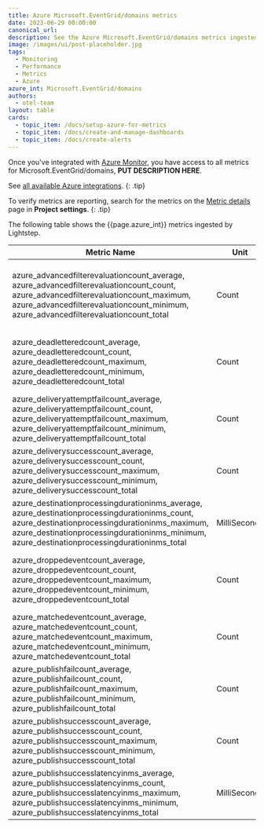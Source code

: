 ```yaml
---
title: Azure Microsoft.EventGrid/domains metrics
date: 2023-06-29 00:00:00
canonical_url:
description: See the Azure Microsoft.EventGrid/domains metrics ingested by Lightstep Observability
image: /images/ui/post-placeholder.jpg
tags:
  - Monitoring
  - Performance
  - Metrics
  - Azure
azure_int: Microsoft.EventGrid/domains
authors:
  - otel-team
layout: table
cards:
  - topic_item: /docs/setup-azure-for-metrics
  - topic_item: /docs/create-and-manage-dashboards
  - topic_item: /docs/create-alerts
---
```

Once you've integrated with [Azure Monitor](/docs/setup-azure-for-metrics), you have access to all metrics for Microsoft.EventGrid/domains, **PUT DESCRIPTION HERE**. 

See [all available Azure integrations](/docs/azure-metrics).
{: .tip}

To verify metrics are reporting, search for the metrics on the [Metric details](/docs/manage-metric-details) page in **Project settings**.
{: .tip}

The following table shows the {{page.azure_int}} metrics ingested by Lightstep.
<table class="table-aws">
<colgroup><col span="1" style="width: 35%;" /><col span="1" style="width: 15%;" /><col span="1" style="width: 35%;" /></colgroup>
  <thead>
    <th>Metric Name</th>
    <th>Unit</th>
    <th>Description</th>
  </thead>
  <tr>
    <td>azure_advancedfilterevaluationcount_average, azure_advancedfilterevaluationcount_count, azure_advancedfilterevaluationcount_maximum, azure_advancedfilterevaluationcount_minimum, azure_advancedfilterevaluationcount_total</td>
    <td>Count</td>
    <td>Total advanced filters evaluated across event subscriptions for this topic.</td>
  </tr>
  <tr>
    <td>azure_deadletteredcount_average, azure_deadletteredcount_count, azure_deadletteredcount_maximum, azure_deadletteredcount_minimum, azure_deadletteredcount_total</td>
    <td>Count</td>
    <td>Total dead lettered events matching to this event subscription</td>
  </tr>
  <tr>
    <td>azure_deliveryattemptfailcount_average, azure_deliveryattemptfailcount_count, azure_deliveryattemptfailcount_maximum, azure_deliveryattemptfailcount_minimum, azure_deliveryattemptfailcount_total</td>
    <td>Count</td>
    <td>Total events failed to deliver to this event subscription</td>
  </tr>
  <tr>
    <td>azure_deliverysuccesscount_average, azure_deliverysuccesscount_count, azure_deliverysuccesscount_maximum, azure_deliverysuccesscount_minimum, azure_deliverysuccesscount_total</td>
    <td>Count</td>
    <td>Total events delivered to this event subscription</td>
  </tr>
  <tr>
    <td>azure_destinationprocessingdurationinms_average, azure_destinationprocessingdurationinms_count, azure_destinationprocessingdurationinms_maximum, azure_destinationprocessingdurationinms_minimum, azure_destinationprocessingdurationinms_total</td>
    <td>MilliSeconds</td>
    <td>Destination processing duration in milliseconds</td>
  </tr>
  <tr>
    <td>azure_droppedeventcount_average, azure_droppedeventcount_count, azure_droppedeventcount_maximum, azure_droppedeventcount_minimum, azure_droppedeventcount_total</td>
    <td>Count</td>
    <td>Total dropped events matching to this event subscription</td>
  </tr>
  <tr>
    <td>azure_matchedeventcount_average, azure_matchedeventcount_count, azure_matchedeventcount_maximum, azure_matchedeventcount_minimum, azure_matchedeventcount_total</td>
    <td>Count</td>
    <td>Total events matched to this event subscription</td>
  </tr>
  <tr>
    <td>azure_publishfailcount_average, azure_publishfailcount_count, azure_publishfailcount_maximum, azure_publishfailcount_minimum, azure_publishfailcount_total</td>
    <td>Count</td>
    <td>Total events failed to publish to this topic</td>
  </tr>
  <tr>
    <td>azure_publishsuccesscount_average, azure_publishsuccesscount_count, azure_publishsuccesscount_maximum, azure_publishsuccesscount_minimum, azure_publishsuccesscount_total</td>
    <td>Count</td>
    <td>Total events published to this topic</td>
  </tr>
  <tr>
    <td>azure_publishsuccesslatencyinms_average, azure_publishsuccesslatencyinms_count, azure_publishsuccesslatencyinms_maximum, azure_publishsuccesslatencyinms_minimum, azure_publishsuccesslatencyinms_total</td>
    <td>MilliSeconds</td>
    <td>Publish success latency in milliseconds</td>
  </tr>
</table>

